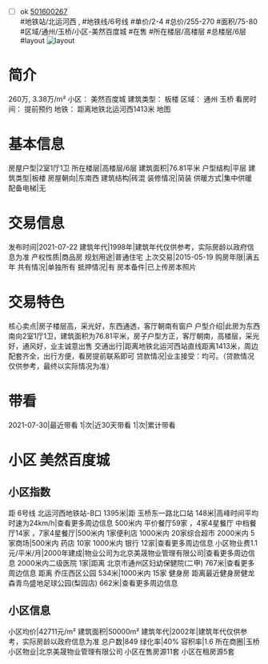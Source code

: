 - [ ] ok [501600267](https://bj.5i5j.com/ershoufang/501600267.html)  
 #地铁站/北运河西 ,  #地铁线/6号线
#单价/2-4 #总价/255-270 #面积/75-80   #区域/通州/玉桥/小区-美然百度城 #在售 #所在楼层/高楼层 #总楼层/6层 #layout 
![layout](http://image2a.5i5j.com/bdir/layout/4c196f09e1734c1786261bc85f48acbb.jpg_P5.jpg) 
# 简介 
 260万,  3.38万/m² 
小区： 美然百度城
建筑类型： 板楼
区域： 通州 玉桥
看房时间： 提前预约
地铁： 距离地铁北运河西1413米 地图
# 基本信息 
 房屋户型|2室1厅1卫
所在楼层|高楼层/6层
建筑面积|76.81平米
户型结构|平层
建筑类型|板楼
房屋朝向|东南西
建筑结构|砖混
装修情况|简装
供暖方式|集中供暖
配备电梯|无
# 交易信息 
 发布时间|2021-07-22
建筑年代|1998年|建筑年代仅供参考，实际房龄以政府信息为准
产权性质|商品房
规划用途|普通住宅
上次交易|2015-05-19
购房年限|满五年
共有情况|单独所有
抵押情况|有
房本备件|已上传房本照片
# 交易特色 
 核心卖点|房子楼层高，采光好，东西通透，客厅朝南有窗户
户型介绍|此房为东西南向2室1厅1卫，建筑面积为76.81平米，房子户型方正，客厅朝南，高楼层，采光好，通风好，业主诚意出售
交通出行|距离地铁北运河西站直线距离1413米，周边配套齐全，出行方便，看房提前联系即可
贷款情况|业主接受：均可。（贷款情况仅供参考，最终以实际情况为准）
# 带看 
 2021-07-30|最近带看	 1|次|近30天带看	 1|次|累计带看
# 小区 美然百度城
## 小区指数 
 距 6号线 北运河西地铁站-B口 1395米|距 玉桥东一路北口站 148米|高峰时间平均时速为24km/h|查看更多周边信息
500米内 平价餐厅59家 ，4家4星餐厅
中档餐厅14家 ，7家4星餐厅|500米内 1家便利店
1000米内 20家综合超市
2000米内 5家商场|500米内 药店 10家
1000米内 银行 12家|查看更多周边信息
小区物业费1.1元/平米/月|2000年建成|物业公司为北京美晟物业管理有限公司|查看更多周边信息
2000米内二级医院 1家|距离 北京市通州区妇幼保健院(二甲)  767米|查看更多周边信息
距离 乔庄西区公园 534米|1000米内 15家 健身房
距离最近健身房健龙森青鸟盛地足球公园(梨园店) 662米|查看更多周边信息
## 小区信息 
 小区均价|42711元/m²
建筑面积|50000m²
建筑年代|2002年|建筑年代仅供参考，实际房龄以政府信息为准
总户数|849
绿化率|40%
容积率|1.6
所在商圈|玉桥
小区物业|北京美晟物业管理有限公司
小区在售房源11套
小区在租房源5套
